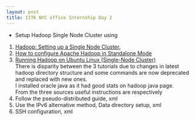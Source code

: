 ```yaml
---
layout: post
title: IITK NYC office Internship Day 2
---
```

* Setup Hadoop Single Node Cluster using  
1. [Hadoop: Setting up a Single Node Cluster.](https://hadoop.apache.org/docs/current/hadoop-project-dist/hadoop-common/SingleCluster.html)  
2. [How to configure Apache Hadoop in Standalone Mode](https://www.3pillarglobal.com/insights/how-to-configure-apache-hadoop-in-standalone-mode)  
3. [Running Hadoop on Ubuntu Linux (Single-Node Cluster)](http://www.michael-noll.com/tutorials/running-hadoop-on-ubuntu-linux-single-node-cluster)  
There is disparity between the 3 tutorials due to changes in latest hadoop directory structure and some commands are now deprecated and replaced with new ones.  
I installed oracle java as it had good stats on hadoop java page.  
From the three sources useful instructions are respectively  
1. Follow the pseudo-distributed guide, xml  
2. Use the IPv6 alternative method, Data directory setup, xml  
3. SSH configuration, xml  
